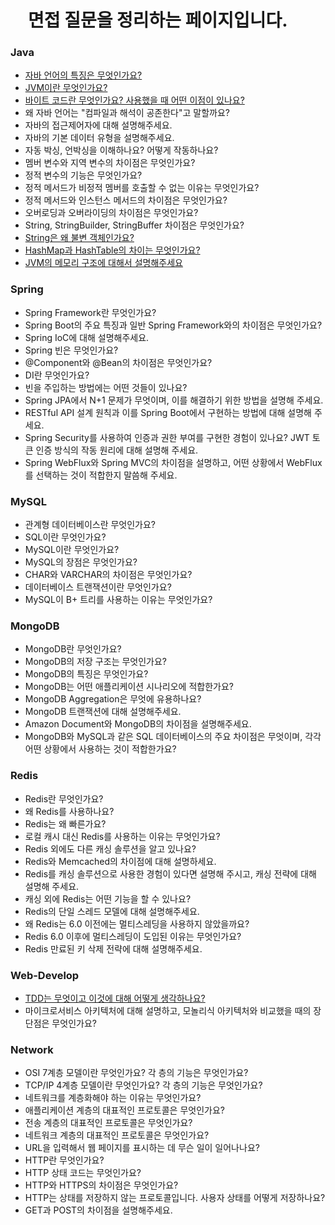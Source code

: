 <h1>
　면접 질문을 정리하는 페이지입니다.
</h1>

### Java
- [자바 언어의 특징은 무엇인가요?](java%2F%EC%9E%90%EB%B0%94%20%EC%96%B8%EC%96%B4%EC%9D%98%20%ED%8A%B9%EC%A7%95%EC%9D%80%20%EB%AC%B4%EC%97%87%EC%9D%B8%EA%B0%80%EC%9A%94%3F.md)
- [JVM이란 무엇인가요?](java%2FJVM%EC%9D%B4%EB%9E%80%20%EB%AC%B4%EC%97%87%EC%9D%B8%EA%B0%80%EC%9A%94%3F.md)
- [바이트 코드란 무엇인가요? 사용했을 때 어떤 이점이 있나요?](java%2F%EB%B0%94%EC%9D%B4%ED%8A%B8%20%EC%BD%94%EB%93%9C%EB%9E%80%20%EB%AC%B4%EC%97%87%EC%9D%B8%EA%B0%80%EC%9A%94%3F%20%EC%82%AC%EC%9A%A9%ED%96%88%EC%9D%84%20%EB%95%8C%20%EC%96%B4%EB%96%A4%20%EC%9D%B4%EC%A0%90%EC%9D%B4%20%EC%9E%88%EB%82%98%EC%9A%94%3F.md)
- 왜 자바 언어는 "컴파일과 해석이 공존한다"고 말할까요?
- 자바의 접근제어자에 대해 설명해주세요.
- 자바의 기본 데이터 유형을 설명해주세요.
- 자동 박싱, 언박싱을 이해하나요? 어떻게 작동하나요?
- 멤버 변수와 지역 변수의 차이점은 무엇인가요?
- 정적 변수의 기능은 무엇인가요?
- 정적 메서드가 비정적 멤버를 호출할 수 없는 이유는 무엇인가요?
- 정적 메서드와 인스턴스 메서드의 차이점은 무엇인가요?
- 오버로딩과 오버라이딩의 차이점은 무엇인가요?
- String, StringBuilder, StringBuffer 차이점은 무엇인가요?
- [String은 왜 불변 객체인가요?](java%2FString%EC%9D%80%20%EC%99%9C%20%EB%B6%88%EB%B3%80%20%EA%B0%9D%EC%B2%B4%EC%9D%B8%EA%B0%80%EC%9A%94%3F.md)
- [HashMap과 HashTable의 차이는 무엇인가요?](java%2FHashMap%EA%B3%BC%20HashTable%EC%9D%98%20%EC%B0%A8%EC%9D%B4%EB%8A%94%20%EB%AC%B4%EC%97%87%EC%9D%B8%EA%B0%80%EC%9A%94%3F.md)
- [JVM의 메모리 구조에 대해서 설명해주세요](java%2FJVM%EC%9D%98%20%EB%A9%94%EB%AA%A8%EB%A6%AC%20%EA%B5%AC%EC%A1%B0%EC%97%90%20%EB%8C%80%ED%95%B4%EC%84%9C%20%EC%84%A4%EB%AA%85%ED%95%B4%EC%A3%BC%EC%84%B8%EC%9A%94.md)


### Spring 
- Spring Framework란 무엇인가요?
- Spring Boot의 주요 특징과 일반 Spring Framework와의 차이점은 무엇인가요?
- Spring IoC에 대해 설명해주세요.
- Spring 빈은 무엇인가요?
- @Component와 @Bean의 차이점은 무엇인가요?
- DI란 무엇인가요?
- 빈을 주입하는 방법에는 어떤 것들이 있나요?
- Spring JPA에서 N+1 문제가 무엇이며, 이를 해결하기 위한 방법을 설명해 주세요.
- RESTful API 설계 원칙과 이를 Spring Boot에서 구현하는 방법에 대해 설명해 주세요.
- Spring Security를 사용하여 인증과 권한 부여를 구현한 경험이 있나요? JWT 토큰 인증 방식의 작동 원리에 대해 설명해 주세요.
- Spring WebFlux와 Spring MVC의 차이점을 설명하고, 어떤 상황에서 WebFlux를 선택하는 것이 적합한지 말씀해 주세요.


### MySQL
- 관계형 데이터베이스란 무엇인가요?
- SQL이란 무엇인가요?
- MySQL이란 무엇인가요?
- MySQL의 장점은 무엇인가요?
- CHAR와 VARCHAR의 차이점은 무엇인가요?
- 데이터베이스 트랜잭션이란 무엇인가요?
- MySQL이 B+ 트리를 사용하는 이유는 무엇인가요?


### MongoDB
- MongoDB란 무엇인가요?
- MongoDB의 저장 구조는 무엇인가요?
- MongoDB의 특징은 무엇인가요?
- MongoDB는 어떤 애플리케이션 시나리오에 적합한가요?
- MongoDB Aggregation은 무엇에 유용하나요?
- MongoDB 트랜잭션에 대해 설명해주세요.
- Amazon Document와 MongoDB의 차이점을 설명해주세요.
- MongoDB와 MySQL과 같은 SQL 데이터베이스의 주요 차이점은 무엇이며, 각각 어떤 상황에서 사용하는 것이 적합한가요?


### Redis
- Redis란 무엇인가요?
- 왜 Redis를 사용하나요?
- Redis는 왜 빠른가요?
- 로컬 캐시 대신 Redis를 사용하는 이유는 무엇인가요?
- Redis 외에도 다른 캐싱 솔루션을 알고 있나요?
- Redis와 Memcached의 차이점에 대해 설명하세요.
- Redis를 캐싱 솔루션으로 사용한 경험이 있다면 설명해 주시고, 캐싱 전략에 대해 설명해 주세요.
- 캐싱 외에 Redis는 어떤 기능을 할 수 있나요?
- Redis의 단일 스레드 모델에 대해 설명해주세요.
- 왜 Redis는 6.0 이전에는 멀티스레딩을 사용하지 않았을까요?
- Redis 6.0 이후에 멀티스레딩이 도입된 이유는 무엇인가요?
- Redis 만료된 키 삭제 전략에 대해 설명해주세요.


### Web-Develop
- [TDD는 무엇이고 이것에 대해 어떻게 생각하나요?](web-develop%2FTDD%EB%8A%94%20%EB%AC%B4%EC%97%87%EC%9D%B4%EA%B3%A0%20%EC%9D%B4%EA%B2%83%EC%97%90%20%EB%8C%80%ED%95%B4%20%EC%96%B4%EB%96%BB%EA%B2%8C%20%EC%83%9D%EA%B0%81%ED%95%98%EB%82%98%EC%9A%94%3F.md)
- 마이크로서비스 아키텍처에 대해 설명하고, 모놀리식 아키텍처와 비교했을 때의 장단점은 무엇인가요?


### Network
- OSI 7계층 모델이란 무엇인가요? 각 층의 기능은 무엇인가요?
- TCP/IP 4계층 모델이란 무엇인가요? 각 층의 기능은 무엇인가요?
- 네트워크를 계층화해야 하는 이유는 무엇인가요?
- 애플리케이션 계층의 대표적인 프로토콜은 무엇인가요?
- 전송 계층의 대표적인 프로토콜은 무엇인가요?
- 네트워크 계층의 대표적인 프로토콜은 무엇인가요?
- URL을 입력해서 웹 페이지를 표시하는 데 무슨 일이 일어나나요?
- HTTP란 무엇인가요?
- HTTP 상태 코드는 무엇인가요?
- HTTP와 HTTPS의 차이점은 무엇인가요?
- HTTP는 상태를 저장하지 않는 프로토콜입니다. 사용자 상태를 어떻게 저장하나요?
- GET과 POST의 차이점을 설명해주세요.